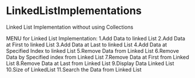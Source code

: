 # LinkedListImplementations
Linked List Implementation without using Collections

MENU for Linked List Implementation:
1.Add Data to linked List
2.Add Data at First to linked List
3.Add Data at Last to linked List
4.Add Data at Specified Index to linked List
5.Remove Data from Linked List
6.Remove Data by Specified index from Linked List
7.Remove Data at First from Linked List
8.Remove Data at Last from Linked List
9.Display Data Linked List
10.Size of LinkedList
11.Search the Data from Linked List
